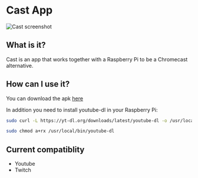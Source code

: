 # Cast App

![Cast screenshot](https://i.postimg.cc/mZ8JXWnc/Screenshot-20191027-153349.jpg)

## What is it?

Cast is an app that works together with a Raspberry Pi to be a Chromecast alternative.

## How can I use it?

You can download the apk [here](https://drive.google.com/open?id=1Pjrm_tHS1EZXUf8u1y7tPpmWPF-IvSPG)

In addition you need to install youtube-dl in your Raspberry Pi:

```bash
sudo curl -L https://yt-dl.org/downloads/latest/youtube-dl -o /usr/local/bin/youtube-dl

sudo chmod a+rx /usr/local/bin/youtube-dl
```

## Current compatiblity

- Youtube
- Twitch
